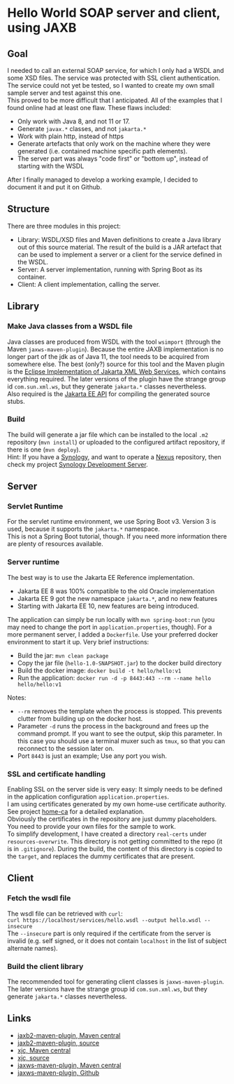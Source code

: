 # Hello World SOAP server and client, using JAXB

## Goal
I needed to call an external SOAP service, for which I only had a WSDL and some XSD files. The service
was protected with SSL client authentication. The service could not yet be tested, so I wanted to
create my own small sample server and test against this one.  
This proved to be more difficult that I anticipated. All of the examples that I found online had
at least one flaw. These flaws included:
* Only work with Java 8, and not 11 or 17.
* Generate `javax.*` classes, and not `jakarta.*`
* Work with plain http, instead of https
* Generate artefacts that only work on the machine where they were generated (i.e. contained machine specific path elements).
* The server part was always "code first" or "bottom up", instead of starting with the WSDL

After I finally managed to develop a working example, I decided to document it and put it on Github.

## Structure
There are three modules in this project:
* Library: WSDL/XSD files and Maven definitions to create a Java library out of this source material.
  The result of the build is a JAR artefact that can be used to implement a server or a client for the
  service defined in the WSDL.
* Server: A server implementation, running with Spring Boot as its container.
* Client: A client implementation, calling the server.

## Library
### Make Java classes from a WSDL file
Java classes are produced from WSDL with the tool `wsimport` (through the Maven `jaxws-maven-plugin`).
Because the entire JAXB implementation is no longer part of the jdk as of Java 11, the tool needs to be acquired 
from somewhere else. The best (only?) source for this tool and the Maven plugin is the
[Eclipse Implementation of Jakarta XML Web Services](https://github.com/eclipse-ee4j/metro-jax-ws), which
contains everything required. The later versions of the plugin have the strange group id `com.sun.xml.ws`, but they
generate `jakarta.*` classes nevertheless.  
Also required is the [Jakarta EE API](https://github.com/jakartaee/jax-ws-api) for compiling the generated
source stubs.
### Build
The build will generate a jar file which can be installed to the local `.m2` repository (`mvn install`) or
uploaded to the configured artifact repository, if there is one (`mvn deploy`).  
Hint: If you have a [Synology](https://www.synology.com), and want to operate a
[Nexus](https://www.sonatype.com/products/nexus-repository) repository, then check my project
[Synology Development Server](https://github.com/tinue/synology-docker-services).

## Server
### Servlet Runtime
For the servlet runtime environment, we use Spring Boot v3. Version 3 is used, because it supports
the `jakarta.*` namespace.  
This is not a Spring Boot tutorial, though. If you need more information there are plenty of resources
available.

### Server runtime

The best way is to use the
Jakarta EE Reference implementation.
* Jakarta EE 8 was 100% compatible to the old Oracle implementation
* Jakarta EE 9 got the new namespace `jakarta.*`, and no new features
* Starting with Jakarta EE 10, new features are being introduced.

The application can simply be run locally with `mvn spring-boot:run` (you may need to change
the port in `application.properties`, though). For a more permanent server, I added a `Dockerfile`. 
Use your preferred docker environment to start it up. Very brief instructions:  
* Build the jar: `mvn clean package`
* Copy the jar file (`hello-1.0-SNAPSHOT.jar`) to the docker build directory
* Build the docker image: `docker build -t hello/hello:v1`
* Run the application: `docker run -d -p 8443:443 --rm --name hello hello/hello:v1`

Notes:
* `--rm` removes the template when the process is stopped. This prevents clutter from building
  up on the docker host.
* Parameter `-d` runs the process in the background and frees up the command
  prompt. If you want to see the output, skip this parameter. In this case you should use a terminal muxer
  such as `tmux`, so that you can reconnect to the session later on.
* Port `8443` is just an example; Use any port you wish.

### SSL and certificate handling
Enabling SSL on the server side is very easy: It simply needs to be defined in the application
configuration `application.properties`.  
I am using certificates generated by my own home-use certificate authority. See project
[home-ca](https://github.com/tinue/home-ca) for a detailed explanation.  
Obviously the certificates in the repository are just dummy placeholders. You need to provide
your own files for the sample to work.  
To simplify development, I have created a directory `real-certs` under `resources-overwrite`. This
directory is not getting committed to the repo (it is in `.gitignore`). During the build, the content
of this directory is copied to the `target`, and replaces the dummy certificates that are present.

## Client
### Fetch the wsdl file
The wsdl file can be retrieved with `curl`:  
`curl https://localhost/services/hello.wsdl --output hello.wsdl --insecure`  
The `--insecure` part is only required if the certificate from the server is invalid (e.g. self signed,
or it does not contain `localhost` in the list of subject alternate names).

### Build the client library
The recommended tool for generating client classes is `jaxws-maven-plugin`. The later versions have
the strange group id `com.sun.xml.ws`, but they generate `jakarta.*` classes nevertheless.

## Links
* [jaxb2-maven-plugin, Maven central](https://mvnrepository.com/artifact/org.codehaus.mojo/jaxb2-maven-plugin)
* [jaxb2-maven-plugin, source](https://github.com/mojohaus/jaxb2-maven-plugin)
* [xjc, Maven central](https://mvnrepository.com/artifact/org.glassfish.jaxb/jaxb-xjc)
* [xjc, source](https://github.com/eclipse-ee4j/jaxb-ri)
* [jaxws-maven-plugin, Maven central](https://mvnrepository.com/artifact/com.sun.xml.ws/jaxws-maven-plugin)
* [jaxws-maven-plugin, Github](https://github.com/eclipse-ee4j/metro-jax-ws/tree/master/jaxws-ri/extras/jaxws-maven-plugin)
